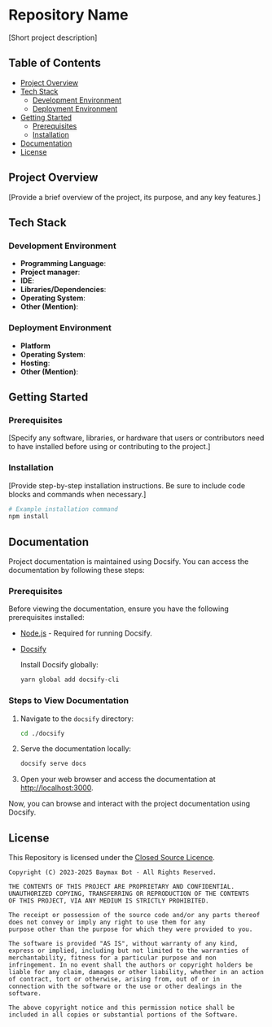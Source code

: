 # Repository Name

[Short project description]

## Table of Contents

- [Project Overview](#project-overview)
- [Tech Stack](#tech-stack)
  - [Development Environment](#development-environment)
  - [Deployment Environment](#deployment-environment)
- [Getting Started](#getting-started)
  - [Prerequisites](#prerequisites)
  - [Installation](#installation)
- [Documentation](#documentation)
- [License](#license)

## Project Overview
[Provide a brief overview of the project, its purpose, and any key features.]

## Tech Stack

### Development Environment
- **Programming Language**:
- **Project manager**:
- **IDE**:
- **Libraries/Dependencies**:
- **Operating System**:
- **Other (Mention)**:

### Deployment Environment
- **Platform**
- **Operating System**:
- **Hosting**:
- **Other (Mention)**:

## Getting Started

### Prerequisites
[Specify any software, libraries, or hardware that users or contributors need to have installed before using or contributing to the project.]

### Installation
[Provide step-by-step installation instructions. Be sure to include code blocks and commands when necessary.]

```bash
# Example installation command
npm install
```

## Documentation

Project documentation is maintained using Docsify. You can access the documentation by following these steps:

### Prerequisites

Before viewing the documentation, ensure you have the following prerequisites installed:

- [Node.js](https://nodejs.org/) - Required for running Docsify.

- [Docsify](https://docsify.js.org/)
  
  Install Docsify globally:
  
   ```bash
   yarn global add docsify-cli
   ```

### Steps to View Documentation

1. Navigate to the `docsify` directory:

   ```bash
   cd ./docsify
   ```

2. Serve the documentation locally:

   ```bash
   docsify serve docs
   ```

3. Open your web browser and access the documentation at [http://localhost:3000](http://localhost:3000).

Now, you can browse and interact with the project documentation using Docsify.

## License
This Repository is licensed under the [Closed Source Licence](./LICENSCE).

```
Copyright (C) 2023-2025 Baymax Bot - All Rights Reserved.

THE CONTENTS OF THIS PROJECT ARE PROPRIETARY AND CONFIDENTIAL. UNAUTHORIZED COPYING, TRANSFERRING OR REPRODUCTION OF THE CONTENTS
OF THIS PROJECT, VIA ANY MEDIUM IS STRICTLY PROHIBITED.

The receipt or possession of the source code and/or any parts thereof does not convey or imply any right to use them for any
purpose other than the purpose for which they were provided to you.

The software is provided "AS IS", without warranty of any kind, express or implied, including but not limited to the warranties of
merchantability, fitness for a particular purpose and non infringement. In no event shall the authors or copyright holders be
liable for any claim, damages or other liability, whether in an action of contract, tort or otherwise, arising from, out of or in
connection with the software or the use or other dealings in the software.

The above copyright notice and this permission notice shall be included in all copies or substantial portions of the Software.
```
